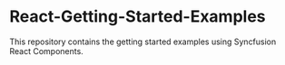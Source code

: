 # React-Getting-Started-Examples
This repository contains the getting started examples using Syncfusion React Components.

